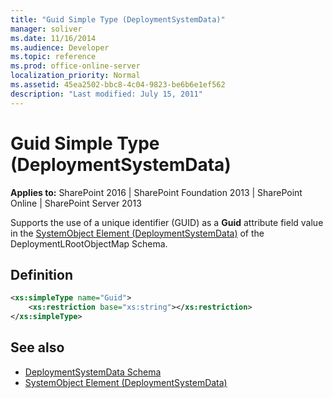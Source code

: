 ```yaml
---
title: "Guid Simple Type (DeploymentSystemData)"
manager: soliver
ms.date: 11/16/2014
ms.audience: Developer
ms.topic: reference
ms.prod: office-online-server
localization_priority: Normal
ms.assetid: 45ea2502-bbc8-4c04-9823-be6b6e1ef562
description: "Last modified: July 15, 2011"
---
```


# Guid Simple Type (DeploymentSystemData)

**Applies to:** SharePoint 2016 | SharePoint Foundation 2013 | SharePoint Online | SharePoint Server 2013
  
Supports the use of a unique identifier (GUID) as a **Guid** attribute field value in the [SystemObject Element (DeploymentSystemData)](systemobject-element-deploymentsystemdata.md) of the DeploymentLRootObjectMap Schema. 

## Definition

```XML
<xs:simpleType name="Guid">
    <xs:restriction base="xs:string"></xs:restriction>
</xs:simpleType>

```

## See also

- [DeploymentSystemData Schema](deploymentsystemdata-schema.md)
- [SystemObject Element (DeploymentSystemData)](systemobject-element-deploymentsystemdata.md)

